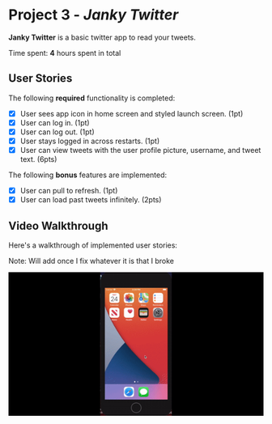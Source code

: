 # Project 3 - *Janky Twitter*

**Janky Twitter** is a basic twitter app to read your tweets.

Time spent: **4** hours spent in total

## User Stories

The following **required** functionality is completed:

- [X] User sees app icon in home screen and styled launch screen. (1pt)
- [X] User can log in. (1pt)
- [X] User can log out. (1pt)
- [X] User stays logged in across restarts. (1pt)
- [X] User can view tweets with the user profile picture, username, and tweet text. (6pts)

The following **bonus** features are implemented:

- [X] User can pull to refresh. (1pt)
- [X] User can load past tweets infinitely. (2pts)

## Video Walkthrough

Here's a walkthrough of implemented user stories:

Note: Will add once I fix whatever it is that I broke

<img src='https://github.com/oliviagillam/twitter/blob/master/ezgif-3-4ee602df8147.gif' title='Video Walkthrough' width='' alt='Video Walkthrough' />


